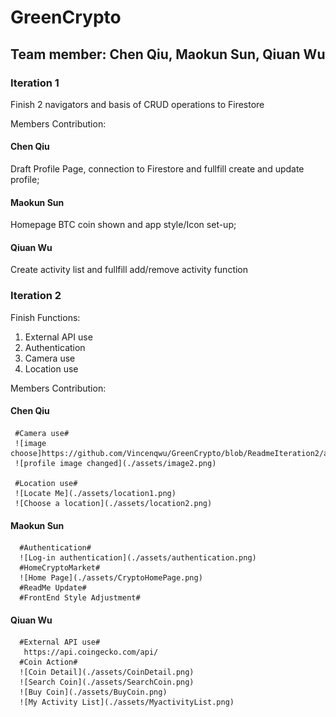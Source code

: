 # GreenCrypto

## Team member: Chen Qiu, Maokun Sun, Qiuan Wu

### Iteration 1

Finish 2 navigators and basis of CRUD operations to Firestore

Members Contribution:

#### Chen Qiu

Draft Profile Page, connection to Firestore and fullfill create and update profile;

#### Maokun Sun

Homepage BTC coin shown and app style/Icon set-up;

#### Qiuan Wu

Create activity list and fullfill add/remove activity function

### Iteration 2

Finish Functions:

1. External API use
2. Authentication
3. Camera use
4. Location use

Members Contribution:

#### Chen Qiu

     #Camera use#
     ![image choose]https://github.com/Vincenqwu/GreenCrypto/blob/ReadmeIteration2/assets/Image1.png
     ![profile image changed](./assets/image2.png)

     #Location use#
     ![Locate Me](./assets/location1.png)
     ![Choose a location](./assets/location2.png)

#### Maokun Sun

      #Authentication#
      ![Log-in authentication](./assets/authentication.png)
      #HomeCryptoMarket#
      ![Home Page](./assets/CryptoHomePage.png)
      #ReadMe Update#
      #FrontEnd Style Adjustment#

#### Qiuan Wu

      #External API use#
       https://api.coingecko.com/api/
      #Coin Action#
      ![Coin Detail](./assets/CoinDetail.png)
      ![Search Coin](./assets/SearchCoin.png)
      ![Buy Coin](./assets/BuyCoin.png)
      ![My Activity List](./assets/MyactivityList.png)

